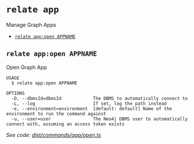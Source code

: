 `relate app`
============

Manage Graph Apps

* [`relate app:open APPNAME`](#relate-appopen-appname)

## `relate app:open APPNAME`

Open Graph App

```
USAGE
  $ relate app:open APPNAME

OPTIONS
  -D, --dbmsId=dbmsId            The DBMS to automatically connect to
  -L, --log                      If set, log the path instead
  -e, --environment=environment  [default: default] Name of the environment to run the command against
  -u, --user=user                The Neo4j DBMS user to automatically connect with, assuming an access token exists
```

_See code: [dist/commands/app/open.ts](https://github.com/neo-technology/daedalus/blob/v1.0.1-alpha.0/dist/commands/app/open.ts)_
